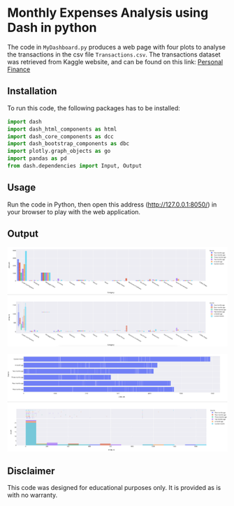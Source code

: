 # Monthly Expenses Analysis using Dash in python

The code in `MyDashboard.py` produces a web page with four plots to analyse the transactions in the csv file `Transactions.csv`.
The transactions dataset was retrieved from Kaggle website, and can be found on this link:
[Personal Finance](https://www.kaggle.com/bukolafatunde/personal-finance?select=personal_transactions.csv)

## Installation

To run this code, the following packages has to be installed:
```python
import dash
import dash_html_components as html
import dash_core_components as dcc
import dash_bootstrap_components as dbc
import plotly.graph_objects as go
import pandas as pd
from dash.dependencies import Input, Output
```

## Usage

Run the code in Python, then open this address (http://127.0.0.1:8050/) in your browser to play with the web application.


## Output

<p align="center">
  <img width="1200" src=ScreenShot01.png>
</p>

<p align="center">
  <img width="1200" src=ScreenShot02.png>
</p>

## Disclaimer

This code was designed for educational purposes only. It is provided as is with no warranty.
